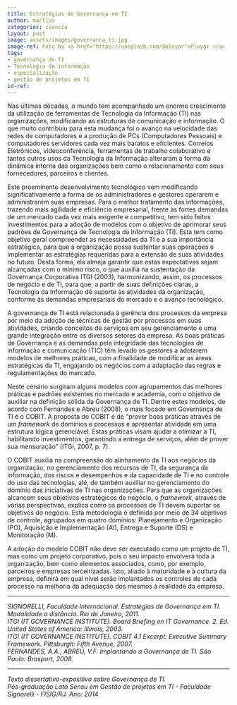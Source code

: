 ```yaml
---
title: Estratégias de Governança em TI
author: marllus
categories: ciencia
layout: post
image: assets/images/governanca_ti.jpg
image-ref: Foto by <a href="https://unsplash.com/@pluyar">Pluyar </a>
tags:
- governança de TI
- Tecnologia da informação
- especialização
- gestão de projetos em TI
id-ref: 
---
```


Nas últimas décadas, o mundo tem acompanhado um enorme crescimento da
utilização de ferramentas de Tecnologia da Informação (TI) nas
organizações, modificando as estruturas de comunicação e
informação. O que muito contribuiu para esta mudança foi o avanço
na velocidade das redes de computadores e a produção de PCs
(Computadores Pessoais) e computadores servidores cada vez mais
baratos e eficientes. Correios Eletrônicos, videoconferência,
ferramentas de trabalho colaborativo e tantos outros usos da
Tecnologia da Informação alteraram a forma da dinâmica interna das
organizações bem como o relacionamento com seus fornecedores,
parceiros e clientes.

Este proeminente desenvolvimento tecnológico vem modificando
significativamente a forma de os administradores e gestores operarem
e administrarem suas empresas. Para o melhor tratamento das
informações, trazendo mais agilidade e eficiência empresarial,
frente às fortes demandas de um mercado cada vez mais exigente e
competitivo, tem sido feitos investimentos para a adoção de modelos
com o objetivo de aprimorar seus padrões de Governança de
Tecnologia da Informação (TI). Esta tem como objetivo geral
compreender as necessidades da TI e a sua importância estratégica,
para que a organização possa sustentar suas operações e
implementar as estratégias requeridas para a extensão de suas
atividades no futuro. Desta forma, ela almeja garantir que estas
expectativas sejam alcançadas com o mínimo risco, o que auxilia na
sustentação da Governança Corporativa ITGI (2003), harmonizando,
assim, os processos de negócio e de TI, para que, a partir de suas
definições claras, a Tecnologia da Informação dê suporte às
atividades da organização, conforme às demandas empresariais do
mercado e o avanço tecnológico.

A governança de TI está relacionada à gerência dos processos da
empresa por meio da adoção de técnicas de gestão por processos em
suas atividades, criando conceitos de serviços em seu gerenciamento
e uma grande integração entre os diversos setores da empresa. As
boas práticas de Governança e as demandas pela integridade das
tecnologias de informação e comunicação (TIC) têm levado os
gestores a adotarem modelos de melhores práticas, com a finalidade
de modificar as áreas estratégicas da TI, engajando os negócios
com a adaptação das regras e regulamentações do mercado.

Neste cenário surgiram alguns modelos com agrupamentos das melhores
práticas e padrões existentes no mercado e academia, com o objetivo
de auxiliar na definição sólida da Governança de TI. Dentre estes
modelos, de acordo com Fernandes e Abreu (2008), o mais focado em
Governança de TI é o COBIT. A proposta do COBIT é de “prover
boas práticas através de um *framework* de domínios e processos e apresentar atividade em uma estrutura
lógica gerenciável. Estas práticas visam ajudar a otimizar a TI,
habilitando investimentos, garantindo a entrega de serviços, além
de prover sua mensuração” (ITGI, 2007, p. 7).

O COBIT auxilia na compreensão do alinhamento da TI aos negócios da
organização, no gerenciamento dos recursos de TI, da segurança da
informação, dos riscos e desempenhos e da capacidade de TI e no
controle do uso das tecnologias, alé, de também auxiliar no
gerenciamento do domínio das iniciativas de TI nas organizações.
Para que as organizações alcancem seus objetivos estratégicos de
negócio, o *framework*,
através de várias perspectivas, explica
como os processos de TI devem suportar os objetivos do negócio. Esta
metodologia é definida por meio de 34 objetivos de controle,
agrupados em quatro domínios: Planejamento e Organização (PO),
Aquisição e Implementação (AI), Entrega e Suporte (DS) e
Monitoração (M).

A adoção do modelo COBIT não deve ser executado como um projeto de
TI, mas como um projeto corporativo, pois o seu impacto envolverá
toda a organização, bem como elementos associados, como, por
exemplo, parceiros e empresas terceirizadas. Isto, aliado à
maturidade e à cultura da empresa, definirá em qual nível serão
implantados os controles de cada processo na melhoria da adequação
dos mesmos à realidade da empresa.

____

*SIGNORELLI, Faculdade Internacional. Estratégias de Governança em TI. Modalidade a distância. Rio de Janeiro, 2011. <br>ITGI (IT GOVERNANCE INSTITUTE). Board Briefing on IT Governance. 2. Ed. United States of America: Illinois, 2003.<br>ITGI (IT GOVERNANCE INSTITUTE). COBIT 4.1 Excerpt: Executive Summary Framework. Pittsburgh: Fifth Avenue, 2007.<br>FERNANDES, A.A.; ABREU, V.F. Implantando a Governança de TI. São Paulo: Brasport, 2008.*

____

*Texto dissertativo-expositivo sobre Governança de TI.<br>Pós-graduação Lato Sensu em Gestão de projetos em TI  - Faculdade Signorelli - FISIG/RJ. Ano: 2014*
